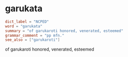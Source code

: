 # garukata

``` toml
dict_label = "NCPED"
word = "garukata"
summary = "of garukaroti honored, venerated, esteemed"
grammar_comment = "pp mfn."
see_also = ["garukaroti"]
```

of garukaroti honored, venerated, esteemed

